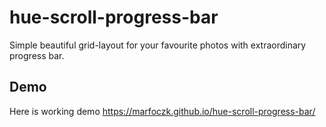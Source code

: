 # hue-scroll-progress-bar
Simple beautiful grid-layout for your favourite photos with extraordinary progress bar.


## Demo
Here is working demo https://marfoczk.github.io/hue-scroll-progress-bar/
